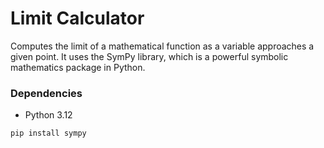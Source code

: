 # Limit Calculator

Computes the limit of a mathematical function as a variable approaches a given point. It uses the SymPy library, which is a powerful symbolic mathematics package in Python.

### Dependencies

* Python 3.12

```python
pip install sympy
```
